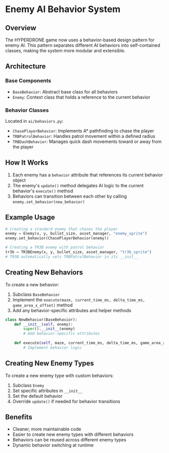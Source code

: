 # Enemy AI Behavior System

## Overview
The HYPERDRONE game now uses a behavior-based design pattern for enemy AI. This pattern separates different AI behaviors into self-contained classes, making the system more modular and extensible.

## Architecture

### Base Components
- `BaseBehavior`: Abstract base class for all behaviors
- `Enemy`: Context class that holds a reference to the current behavior

### Behavior Classes
Located in `ai/behaviors.py`:

- `ChasePlayerBehavior`: Implements A* pathfinding to chase the player
- `TRBPatrolBehavior`: Handles patrol movement within a defined radius
- `TRBDashBehavior`: Manages quick dash movements toward or away from the player

## How It Works

1. Each enemy has a `behavior` attribute that references its current behavior object
2. The enemy's `update()` method delegates AI logic to the current behavior's `execute()` method
3. Behaviors can transition between each other by calling `enemy.set_behavior(new_behavior)`

## Example Usage

```python
# Creating a standard enemy that chases the player
enemy = Enemy(x, y, bullet_size, asset_manager, "enemy_sprite")
enemy.set_behavior(ChasePlayerBehavior(enemy))

# Creating a TR3B enemy with patrol behavior
tr3b = TR3BEnemy(x, y, bullet_size, asset_manager, "tr3b_sprite")
# TR3B automatically sets TRBPatrolBehavior in its __init__
```

## Creating New Behaviors

To create a new behavior:

1. Subclass `BaseBehavior`
2. Implement the `execute(maze, current_time_ms, delta_time_ms, game_area_x_offset)` method
3. Add any behavior-specific attributes and helper methods

```python
class NewBehavior(BaseBehavior):
    def __init__(self, enemy):
        super().__init__(enemy)
        # Add behavior-specific attributes
        
    def execute(self, maze, current_time_ms, delta_time_ms, game_area_x_offset=0):
        # Implement behavior logic
```

## Creating New Enemy Types

To create a new enemy type with custom behaviors:

1. Subclass `Enemy`
2. Set specific attributes in `__init__`
3. Set the default behavior
4. Override `update()` if needed for behavior transitions

## Benefits

- Cleaner, more maintainable code
- Easier to create new enemy types with different behaviors
- Behaviors can be reused across different enemy types
- Dynamic behavior switching at runtime